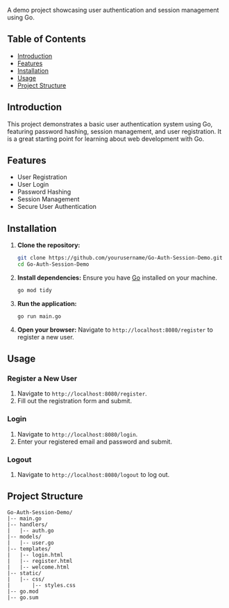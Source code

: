 A demo project showcasing user authentication and session management using Go.

## Table of Contents

- [Introduction](#introduction)
- [Features](#features)
- [Installation](#installation)
- [Usage](#usage)
- [Project Structure](#project-structure)


## Introduction

This project demonstrates a basic user authentication system using Go, featuring password hashing, session management, and user registration. It is a great starting point for learning about web development with Go.

## Features

- User Registration
- User Login
- Password Hashing
- Session Management
- Secure User Authentication

## Installation

1. **Clone the repository:**
    ```sh
    git clone https://github.com/yourusername/Go-Auth-Session-Demo.git
    cd Go-Auth-Session-Demo
    ```

2. **Install dependencies:**
    Ensure you have [Go](https://golang.org/dl/) installed on your machine.

    ```sh
    go mod tidy
    ```

3. **Run the application:**
    ```sh
    go run main.go
    ```

4. **Open your browser:**
    Navigate to `http://localhost:8080/register` to register a new user.

## Usage

### Register a New User

1. Navigate to `http://localhost:8080/register`.
2. Fill out the registration form and submit.

### Login

1. Navigate to `http://localhost:8080/login`.
2. Enter your registered email and password and submit.

### Logout

1. Navigate to `http://localhost:8080/logout` to log out.

## Project Structure

```plaintext
Go-Auth-Session-Demo/
|-- main.go
|-- handlers/
|   |-- auth.go
|-- models/
|   |-- user.go
|-- templates/
|   |-- login.html
|   |-- register.html
|   |-- welcome.html
|-- static/
|   |-- css/
|       |-- styles.css
|-- go.mod
|-- go.sum
